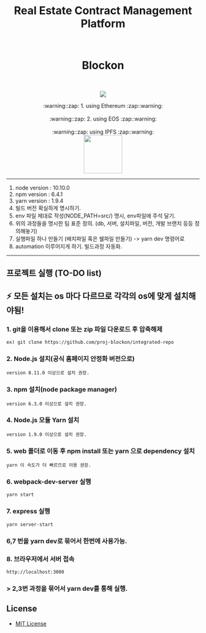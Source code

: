 <h1 align="center">Real Estate Contract Management Platform</h1>
<br>
<h1 align="center">
Blockon
</h1>
<br>
<p align="center">
	<a href="https://github.com/DdukTwiSun/server/blob/master/LICENSE"><img src="https://img.shields.io/github/license/mashape/apistatus.svg"></a>	
</p>

<div align="middle">:warning::zap: 1. using Ethereum :zap::warning: </div>
<!--<div align="middle"><img src="https://github.com/soma-boomable/integrated-repo/blob/master/eos.jpg" style="width="200" height="200"/></div>-->
<br>
<div align="middle">:warning::zap: 2. using EOS :zap::warning: </div>
<!--<div align="middle"><img src="https://github.com/soma-boomable/integrated-repo/blob/master/eos.jpg" style="width="200" height="200"/></div>-->
<br>
<div align="middle">:warning::zap: using IPFS :zap::warning: </div>
<div align="middle"><img src="https://github.com/soma-boomable/integrated-repo/blob/master/IPFS.png?raw=true" style="width:100px;" /></div>

*****
1. node version : 10.10.0
2. npm version : 6.4.1
3. yarn version : 1.9.4
4. 빌드 버전 확실하게 명시하기.
5. env 파일 제대로 작성(NODE_PATH=src/) 명시, env파일에 주석 달기. 
6. 위의 과정들을 명시한 팀 표준 정의. (db, 서버, 설치파일, 버전, 개발 브랜치 등등 정의해놓기)
7. 실행파일 하나 만들기 (배치파일 혹은 쉘파일 만들기) -> yarn dev 명령어로
8. automation 이루어지게 하기. 빌드과정 자동화.
*****


## 프로젝트 실행 (TO-DO list)
## :zap: 모든 설치는 os 마다 다르므로 각각의 os에 맞게 설치해야됨!

### 1. git을 이용해서 clone 또는 zip 파일 다운로드 후 압축해제
	ex) git clone https://github.com/proj-blockon/integrated-repo

### 2. Node.js 설치(공식 홈페이지 안정화 버전으로)
	version 8.11.0 이상으로 설치 권장.
	
### 3. npm 설치(node package manager)
	version 6.3.0 이상으로 설치 권장.

### 4. Node.js 모듈 Yarn 설치
	version 1.9.0 이상으로 설치 권장. 
	
### 5. web 폴더로 이동 후 npm install 또는 yarn 으로 dependency 설치
	yarn 이 속도가 더 빠르므로 이용 권장.

### 6. webpack-dev-server 실행
	yarn start
	
### 7. express 실행
	yarn server-start	

### 6,7 번을 yarn dev로 묶어서 한번에 사용가능.
	
### 8. 브라우저에서 서버 접속
	http://localhost:3000

### >   2,3번 과정을 묶어서 yarn dev를 통해 실행.


## License

* [MIT License](LICENSE)
